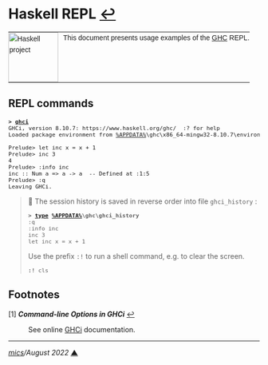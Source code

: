 # <span id="top">Haskell REPL</span> <span style="size:25%;"><a href="README.md">↩</a></span>

<table style="font-family:Helvetica,Arial;font-size:14px;line-height:1.6;">
  <tr>
  <td style="border:0;padding:0 10px 0 0;min-width:100px;"><a href="https://www.haskell.org/" rel="external"><img style="border:0;" src="https://wiki.haskell.org/wikiupload/6/62/Double_lambda.png" width="100" alt="Haskell project"/></a></td>
  <td style="border:0;padding:0;vertical-align:text-top;">This document presents usage examples of the <a href="https://www.haskell.org/" rel="external">GHC</a> REPL.
  </td>
  </tr>
</table>

## <span id="">REPL commands</span>

<pre style="font-size:80%;">
<b>&gt; <a href="https://downloads.haskell.org/~ghc/9.0.1/docs/html/users_guide/ghci.html">ghci</a></b>
GHCi, version 8.10.7: https://www.haskell.org/ghc/  :? for help
Loaded package environment from <a href="https://docs.microsoft.com/en-us/windows/deployment/usmt/usmt-recognized-environment-variables#variables-that-are-recognized-only-in-the-user-context">%APPDATA%</a>\ghc\x86_64-mingw32-8.10.7\environments\default
&nbsp;
Prelude> let inc x = x + 1
Prelude> inc 3
4
Prelude> :info inc
inc :: Num a => a -> a  -- Defined at <interactive>:1:5
Prelude> :q
Leaving GHCi.
</pre>

> **:mag_right:** The session history is saved in reverse order into file `ghci_history` :
> <pre style="font-size:80%;">
> <b>&gt; <a href="https://docs.microsoft.com/en-us/windows-server/administration/windows-commands/type">type</a> <a href="https://docs.microsoft.com/en-us/windows/deployment/usmt/usmt-recognized-environment-variables#variables-that-are-recognized-only-in-the-user-context">%APPDATA%</a>\ghc\ghci_history</b>
> :q
> :info inc
> inc 3
> let inc x = x + 1
> </pre>
> Use the prefix <code>:!</code> to run a shell command, e.g. to clear the screen.
> <pre style="font-size:80%;">
> <b>:!</b> cls
> </pre>

## <span id="footnotes">Footnotes</span>

<span id="footnote_01">[1]</span> ***Command-line Options in GHCi*** [↩](#anchor_01)

<dl><dd>
See online <a href="https://downloads.haskell.org/~ghc/latest/docs/html/users_guide/ghci.html#ghci-cmd-line-options">GHCi</a> documentation.
</dd></dl>

***

*[mics](https://lampwww.epfl.ch/~michelou/)/August 2022* [**&#9650;**](#top)
<span id="bottom">&nbsp;</span>

<!-- link refs -->
